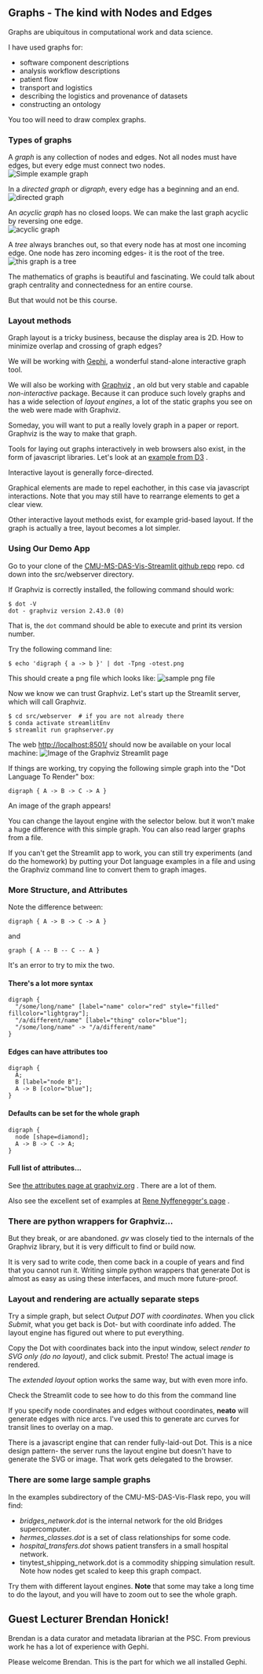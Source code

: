 ## Graphs - The kind with Nodes and Edges ##

Graphs are ubiquitous in computational work and data science.


I have used graphs for:
* software component descriptions
* analysis workflow descriptions
* patient flow
* transport and logistics
* describing the logistics and provenance of datasets
* constructing an ontology

You too will need to draw complex graphs.



### Types of graphs

A *graph* is any collection of nodes and edges.  Not all nodes must
have edges, but every edge must connect two nodes.<br>
![Simple example graph](images/example_graph_1.svg)


In a *directed graph* or *digraph*, every edge has a beginning and an end.<br>
![directed graph](images/example_graph_2.svg)


An *acyclic graph* has no closed loops.  We can make the last graph
acyclic by reversing one edge.<br>
![acyclic graph](images/example_graph_3.svg)


A *tree* always branches out, so that every node has at most one
incoming edge.  One node has zero incoming edges- it is the root of
the tree.<br>
![this graph is a tree](images/example_graph_4.svg)


The mathematics of graphs is beautiful and fascinating.  We could talk
about graph centrality and connectedness for an entire course.

But that would not be this course.



### Layout methods

Graph layout is a tricky business, because the display area is 2D.  How to
minimize overlap and crossing of graph edges?

We will be working with [Gephi](https://gephi.org/), a wonderful stand-alone
interactive graph tool.  


We will also be working with [Graphviz](https://graphviz.org/) , an old but
very stable and capable *non-interactive* package.  Because it can
produce such lovely graphs and has a wide selection of *layout engines*,
a lot of the static graphs you see on the web were made with Graphviz.

Someday, you will want to put a really lovely graph in a paper or report.
Graphviz is the way to make that graph.


Tools for laying out graphs interactively in web browsers also exist, in
the form of javascript libraries.  Let's look at an
[example from D3](https://observablehq.com/@d3/force-directed-graph) .


Interactive layout is generally force-directed.

Graphical elements are made to repel eachother, in this case via
javascript interactions.  Note that you may still have to rearrange
elements to get a clear view.


Other interactive layout methods exist, for example grid-based layout.
If the graph is actually a tree, layout becomes a lot simpler.



### Using Our Demo App

Go to your clone of the [CMU-MS-DAS-Vis-Streamlit github repo](https://github.com/jswelling/CMU-MS-DAS-Vis-Streamlit) repo. cd down into the src/webserver directory.


If Graphviz is correctly installed, the following command should work:
```
$ dot -V
dot - graphviz version 2.43.0 (0)
```
That is, the `dot` command should be able to execute and print its version number.


Try the following command line:
```
$ echo 'digraph { a -> b }' | dot -Tpng -otest.png
```
This should create a png file which looks like:
![sample png file](images/graphviz_test.png)


Now we know we can trust Graphviz.  Let's start up the Streamlit
server, which will call Graphviz.
```
$ cd src/webserver  # if you are not already there
$ conda activate streamlitEnv
$ streamlit run graphserver.py
```


The web [http://localhost:8501/](http://localhost:8501/) should now be
available on your local machine:
![Image of the Graphviz Streamlit page](images/streamlit_graphviz_app.png)


If things are working, try copying the following simple graph into the "Dot Language
To Render" box:
```
digraph { A -> B -> C -> A }
```
An image of the graph appears!


You can change the layout engine with the selector below. but it won't make a huge
difference with this simple graph.  You can also read larger graphs from a file.


If you can't get the Streamlit app to work, you can still try experiments (and do
the homework) by putting your Dot language examples in a file and using the
Graphviz command line to convert them to graph images.



### More Structure, and Attributes

Note the difference between:
```
digraph { A -> B -> C -> A }
```

and
```
graph { A -- B -- C -- A }
```

It's an error to try to mix the two.


#### There's a lot more syntax

```
digraph {
  "/some/long/name" [label="name" color="red" style="filled" fillcolor="lightgray"];
  "/a/different/name" [label="thing" color="blue"];
  "/some/long/name" -> "/a/different/name"
}
```


#### Edges can have attributes too
```
digraph {
  A;
  B [label="node B"];
  A -> B [color="blue"];
}
```


#### Defaults can be set for the whole graph
```
digraph {
  node [shape=diamond];
  A -> B -> C -> A;
}
```


#### Full list of attributes...

See [the attributes page at graphviz.org](https://graphviz.org/doc/info/attrs.html) .
There are a lot of them.

Also see the excellent set of examples at
[Rene Nyffenegger's page](https://renenyffenegger.ch/notes/tools/Graphviz/examples/index) .



### There are python wrappers for Graphviz...

But they break, or are abandoned.  *gv* was closely tied to the internals
of the Graphviz library, but it is very difficult to find or build now.

It is very sad to write code, then come back in a couple of years and find
that you cannot run it.  Writing simple python wrappers that generate Dot
is almost as easy as using these interfaces, and much more future-proof.



### Layout and rendering are actually separate steps

Try a simple graph, but select *Output DOT with coordinates*.  When you click
*Submit*, what you get back is Dot- but with coordinate info added.  The layout
engine has figured out where to put everything.

Copy the Dot with coordinates back into the input window, select *render to
SVG only (do no layout)*, and click submit.  Presto! The actual image is
rendered.


The *extended layout* option works the same way, but with even more info.

Check the Streamlit code to see how to do this from the command line


If you specify node coordinates and edges without coordinates, **neato**
will generate edges with nice arcs.  I've used this to generate arc curves
for transit lines to overlay on a map.


There is a javascript engine that can render fully-laid-out Dot.  This is
a nice design pattern- the server runs the layout engine but doesn't have
to generate the SVG or image.  That work gets delegated to the browser.



### There are some large sample graphs

In the examples subdirectory of the CMU-MS-DAS-Vis-Flask repo, you will
find:
* *bridges_network.dot* is the internal network for the old Bridges
  supercomputer.
* *hermes_classes.dot* is a set of class relationships for some code.
* *hospital_transfers.dot* shows patient transfers in a small hospital
  network.
* tinytest_shipping_network.dot is a commodity shipping simulation result.
  Note how nodes get scaled to keep this graph compact.


Try them with different layout engines.  **Note** that some may take a long
time to do the layout, and you will have to zoom out to see the whole graph.



## Guest Lecturer Brendan Honick!

Brendan is a data curator and metadata librarian at the PSC.
From previous work he has a lot of experience with Gephi.

Please welcome Brendan.  This is the part for which we all installed Gephi.
